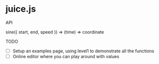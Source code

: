 # juice.js

API

sine({ start, end, speed }) => (time) => coordinate

TODO

- [ ] Setup an examples page, using level1 to demonstrate all the functions
- [ ] Online editor where you can play around with values
